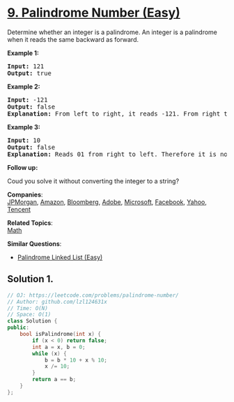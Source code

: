 # [9. Palindrome Number (Easy)](https://leetcode.com/problems/palindrome-number/)

<p>Determine whether an integer is a palindrome. An integer&nbsp;is&nbsp;a&nbsp;palindrome when it&nbsp;reads the same backward as forward.</p>

<p><strong>Example 1:</strong></p>

<pre><strong>Input:</strong> 121
<strong>Output:</strong> true
</pre>

<p><strong>Example 2:</strong></p>

<pre><strong>Input:</strong> -121
<strong>Output:</strong> false
<strong>Explanation:</strong> From left to right, it reads -121. From right to left, it becomes 121-. Therefore it is not a palindrome.
</pre>

<p><strong>Example 3:</strong></p>

<pre><strong>Input:</strong> 10
<strong>Output:</strong> false
<strong>Explanation:</strong> Reads 01 from right to left. Therefore it is not a palindrome.
</pre>

<p><strong>Follow up:</strong></p>

<p>Coud you solve&nbsp;it without converting the integer to a string?</p>


**Companies**:  
[JPMorgan](https://leetcode.com/company/jpmorgan), [Amazon](https://leetcode.com/company/amazon), [Bloomberg](https://leetcode.com/company/bloomberg), [Adobe](https://leetcode.com/company/adobe), [Microsoft](https://leetcode.com/company/microsoft), [Facebook](https://leetcode.com/company/facebook), [Yahoo](https://leetcode.com/company/yahoo), [Tencent](https://leetcode.com/company/tencent)

**Related Topics**:  
[Math](https://leetcode.com/tag/math/)

**Similar Questions**:
* [Palindrome Linked List (Easy)](https://leetcode.com/problems/palindrome-linked-list/)

## Solution 1.

```cpp
// OJ: https://leetcode.com/problems/palindrome-number/
// Author: github.com/lzl124631x
// Time: O(N)
// Space: O(1)
class Solution {
public:
    bool isPalindrome(int x) {
        if (x < 0) return false;
        int a = x, b = 0;
        while (x) {
            b = b * 10 + x % 10;
            x /= 10;
        }
        return a == b;
    }
};
```